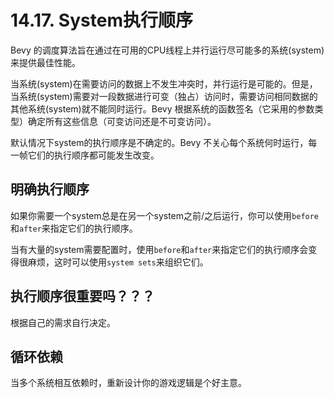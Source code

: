 # 14.17. System执行顺序

Bevy 的调度算法旨在通过在可用的CPU线程上并行运行尽可能多的系统(system)来提供最佳性能。

当系统(system)在需要访问的数据上不发生冲突时，并行运行是可能的。但是，当系统(system)需要对一段数据进行可变（独占）访问时，需要访问相同数据的其他系统(system)就不能同时运行。Bevy 根据系统的函数签名（它采用的参数类型）确定所有这些信息（可变访问还是不可变访问）。

默认情况下system的执行顺序是不确定的。Bevy 不关心每个系统何时运行，每一帧它们的执行顺序都可能发生改变。

## 明确执行顺序

如果你需要一个system总是在另一个system之前/之后运行，你可以使用`before`和`after`来指定它们的执行顺序。

当有大量的system需要配置时，使用`before`和`after`来指定它们的执行顺序会变得很麻烦，这时可以使用`system sets`来组织它们。

## 执行顺序很重要吗？？？

根据自己的需求自行决定。

## 循环依赖

当多个系统相互依赖时，重新设计你的游戏逻辑是个好主意。